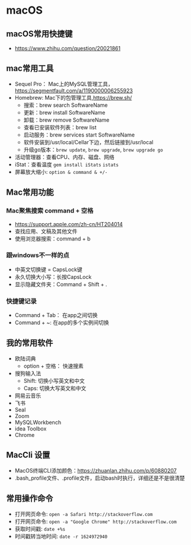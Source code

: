 # macOS

## macOS常用快捷键

- https://www.zhihu.com/question/20021861

## mac常用工具

- Sequel Pro： Mac上的MySQL管理工具，<https://segmentfault.com/a/1190000006255923>
- Homebrew: Mac下的包管理工具,<https://brew.sh/>
  - 搜索：brew search SoftwareName
  - 更新：brew install SoftwareName
  - 卸载：brew remove SoftwareName
  - 查看已安装软件列表：brew list
  - 启动服务：brew services start SoftwareName
  - 软件安装到/usr/local/Cellar下边，然后链接到/usr/local
  - 升级go版本：`brew update`, `brew upgrade`, `brew upgrade go`
- 活动管理器：查看CPU、内存、磁盘、网络
- iStat：查看温度 `gem install iStats` `istats`
- 屏幕放大缩小: `option & command & +/-`

## Mac常用功能

### Mac聚焦搜索 command + 空格

- <https://support.apple.com/zh-cn/HT204014>
- 查找应用、文稿及其他文件
- 使用浏览器搜索：command + b

### 跟windows不一样的点

- 中英文切换键 = CapsLock键
- 永久切换大小写：长按CapsLock
- 显示隐藏文件夹：Command + Shift + .

### 快捷键记录

- Command + Tab： 在app之间切换
- Command + ~: 在app的多个实例间切换

## 我的常用软件

- 欧陆词典
  - option + 空格： 快速搜素
- 搜狗输入法
  - Shift: 切换小写英文和中文
  - Caps: 切换大写英文和中文
- 网易云音乐
- 飞书
- Seal
- Zoom
- MySQLWorkbench
- idea Toolbox
- Chrome

## MacCli 设置

- MacOS终端CLI添加颜色：<https://zhuanlan.zhihu.com/p/60880207>
- .bash_profile文件、.profile文件，启动bash时执行，详细还是不是很清楚


## 常用操作命令

- 打开网页命令: `open -a Safari http://stackoverflow.com`
- 打开网页命令: `open -a "Google Chrome" http://stackoverflow.com`
- 获取时间戳: `date +%s`
- 时间戳转当地时间: `date -r 1624972940`

